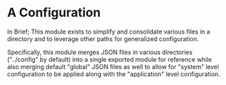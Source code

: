 # A Configuration

In Brief; This module exists to simplify and consolidate various files in a directory and to leverage other paths for generalized configuration.

Specifically, this module merges JSON files in various directories ("../config" by default) into a single exported module for reference while also merging default "global" JSON files as well to allow for "system" level configuration to be applied along with the "application" level configuration.

